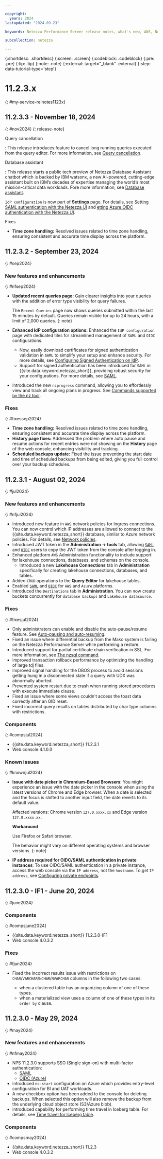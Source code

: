```yaml
---

copyright:
  years: 2024
lastupdated: "2024-09-23"

keywords: Netezza Performance Server release notes, what's new, AWS, Netezza on AWS

subcollection: netezza

---
```


{:shortdesc: .shortdesc}
{:screen: .screen}
{:codeblock: .codeblock}
{:pre: .pre}
{:tip: .tip}
{:note: .note}
{:external: target="_blank" .external}
{:step: data-tutorial-type='step'}

# 11.2.3.x
{: #my-service-relnotes1123x}

## 11.2.3.3 - November 18, 2024
{: #nov2024}
{: release-note}

Query cancellation

: This release introduces feature to cancel long running queries executed from the query editor. For more information, see [Query cancellation](/docs/netezza?topic=netezza-queries#query-cancellation).

Database assistant

: This release starts a public tech preview of Netezza Database Assistant chatbot which is backed by IBM watsonx, a new AI-powered, cutting-edge assistant built on IBM’s decades of expertise managing the world’s most mission-critical data workloads. Fore more information, see [Database assistant](/docs/netezza?topic=netezza-netezza-db-assistant).

`IdP configuration` is now part of **Settings** page. For details, see [Setting SAML authentication with the Netezza UI](/docs/netezza?topic=netezza-samliamauth#setting_saml_wc) and [etting Azure OIDC authentication with the Netezza UI](/docs/netezza?topic=netezza-enable_oidciamauth#setting_oidc_wc).

Fixes

- **Time zone handling:** Resolved issues related to time zone handling, ensuring consistent and accurate time display across the platform.


## 11.2.3.2 - September 23, 2024
{: #sep2024}


### New features and enhancements
{: #nfsep2024}

<!-- - **New user interface enhancements:** Experience greater flexibility with the option to switch between database time, local time zone, and UTC. Tailor your view to match your needs effortlessly. -->
- **Updated recent queries page:** Gain clearer insights into your queries with the addition of error type visibility for query failures.

    The `Recent Queries` page now shows queries submitted within the last 15 minutes by default. Queries remain visible for up to 24 hours, with a limit of 2,000 queries.
    {: note}

- **Enhanced IdP configuration options:** Enhanced the `IdP configuration` page with dedicated tiles for streamlined management of `SAML` and `OIDC` configurations.
    - Now, easily download certificates for signed authentication validation in `SAML` to simplify your setup and enhance security. For more details, see [Configuring Signed Authentication on IdP](/docs/netezza?topic=netezza-saml-docs#config_saoi).
    - Support for signed authentication has been introduced for `SAML` in {{site.data.keyword.netezza_short}}, providing robust security for your configurations. For more details, see [SAML](/docs/netezza?topic=netezza-samloverview).
- Introduced the new `nzprogress` command, allowing you to effortlessly view and track all ongoing plans in progress. See [Commands supported by the nz tool](/docs/netezza?topic=netezza-nztool#supported-cmds).

### Fixes
{: #fixessep2024}

- **Time zone handling:** Resolved issues related to time zone handling, ensuring consistent and accurate time display across the platform.
- **History page fixes:** Addressed the problem where auto pause and resume actions for recent entries were not showing on the **History** page of the web console, enhancing visibility and tracking.
- **Scheduled backups update:** Fixed the issue preventing the start date and time of scheduled backups from being edited, giving you full control over your backup schedules.

<!-- ### Components
{: #compssep2024}

- {{site.data.keyword.netezza_short}} 11.2.3.2
- Web console 4.1.1.0 -->


## 11.2.3.1 - August 02, 2024
{: #jul2024}

### New features and enhancements
{: #nfjul2024}

- Introduced new feature in `AWS` network policies for Ingress connections. You can now control which IP addresses are allowed to connect to the {{site.data.keyword.netezza_short}} database, similar to Azure network policies. For details, see [Network policies](/docs/netezza?topic=netezza-network-policies#aws_nw_policy).
- Introduced JWT token in the **Administration -> tools** tab, allowing [`SAML`](/docs/netezza?topic=netezza-samloverview) and [`OIDC`](/docs/netezza?topic=netezza-oidcoverview) users to copy the JWT token from the console after logging in.
- Enhanced platform `AWS` Administration functionality to include support for lakehouse connections, databases, and schemas on the console.
    - Introduced a new **Lakehouse Connections** tab in **Administration** specifically for creating lakehouse connections, databases, and tables.
- Added `CRUD` operations to the **Query Editor** for lakehouse tables.
- Enabled [`SAML`](/docs/netezza?topic=netezza-samloverview) and [`OIDC`](/docs/netezza?topic=netezza-oidcoverview) for `AWS` and `Azure` platforms.
- Introduced the `Destinations` tab in **Administration**. You can now create buckets concurrently for `database backups` and `Lakehouse datasource`.

### Fixes
{: #fixesjul2024}

- Only administrators can enable and disable the auto-pause/resume feature. See [Auto-pausing and auto-resuming](/docs/netezza?topic=netezza-autopnr-console).
- Fixed an issue where differential backup from the Mako system is failing on the Netezza Performance Server while performing a restore.
- Introduced support for partial certificate chain verification in SSL. For more information, see [The nzsql command](https://www.ibm.com/docs/en/netezza?topic=commands-nzsql-command).
- Improved transaction rollback performance by optimizing the handling of large tdj files.
- Improved signal handling for the DBOS process to avoid sessions getting hung in a disconnected state if a query with UDX was abnormally aborted.
- Prevented system restart due to crash when running stored procedures with execute immediate clause.
- Fixed an issue where some views couldn't access the toast data correctly after an OID reset.
- Fixed incorrect query results on tables distributed by char type columns with restrictions.

### Components
{: #compsjul2024}

- {{site.data.keyword.netezza_short}} 11.2.3.1
- Web console 4.1.0.0

### Known issues
{: #knownjul2024}

- **Issue with date picker in Chromium-Based Browsers**: You might experience an issue with the date picker in the console when using the latest versions of Chrome and Edge browser. When a date is selected and the focus is shifted to another input field, the date reverts to its default value.

    Affected versions: Chrome version `127.0.xxxx.xx` and Edge version `127.0.xxxx.xx`.

    **Workaround**

    Use Firefox or Safari browser.

    The behavior might vary on different operating systems and browser versions.
    {: note}

- **IP address required for OIDC/SAML authentication in private instances**: To use OIDC/SAML authentication in a private instance, access the web console via the `IP address`, not the `hostname`. To get `IP address`, see [Configuring private endpoints](https://cloud.ibm.com/docs/netezza?topic=netezza-creating-private-endpoints).

## 11.2.3.0 - IF1 - June 20, 2024
{: #june2024}

### Components
{: #compsjune2024}

- {{site.data.keyword.netezza_short}} 11.2.3.0-IF1
- Web console 4.0.3.2

### Fixes
{: #fjun2024}

- Fixed the incorrect results issue with restrictions on `CHAR`/`VARCHAR`/`NCHAR`/`NVARCHAR` columns in the following two cases:

    - when a clustered table has an organizing column of one of these types.
    - when a materialized view uses a column of one of these types in its `order by` clause.

## 11.2.3.0 - May 29, 2024
{: #may2024}

### New features and enhancements
{: #nfmay2024}

- NPS 11.2.3.0 supports SSO (Single sign-on) with multi-factor authentication:
    - [SAML](/docs/netezza?topic=netezza-samloverview)
    - [OIDC (Azure)](/docs/netezza?topic=netezza-oidcoverview)
- Introduced `nc-start` configuration on Azure which provides entry-level configuration for BI and UAT workloads.
- A new checkbox option has been added to the console for deleting backups. When selected this option will also remove the backup from the underlying cloud object store (S3/Azure blob).
- Introduced capability for performing time travel in Iceberg table. For details, see [Time travel for Iceberg table](/docs/netezza?topic=netezza-timetravel_watsonxdata).

### Components
{: #compsmay2024}

- {{site.data.keyword.netezza_short}} 11.2.3
- Web console 4.0.3.2
